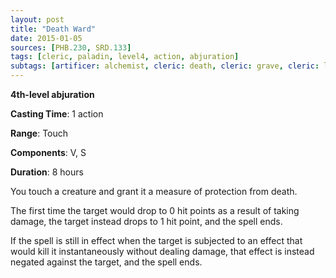 ```yaml
---
layout: post
title: "Death Ward"
date: 2015-01-05
sources: [PHB.230, SRD.133]
tags: [cleric, paladin, level4, action, abjuration]
subtags: [artificer: alchemist, cleric: death, cleric: grave, cleric: life, warlock: undead, warlock: undying]
---
```


**4th-level abjuration**

**Casting Time**: 1 action

**Range**: Touch

**Components**: V, S

**Duration**: 8 hours

You touch a creature and grant it a measure of protection from death.

The first time the target would drop to 0 hit points as a result of taking damage, the target instead drops to 1 hit point, and the spell ends.

If the spell is still in effect when the target is subjected to an effect that would kill it instantaneously without dealing damage, that effect is instead negated against the target, and the spell ends.
